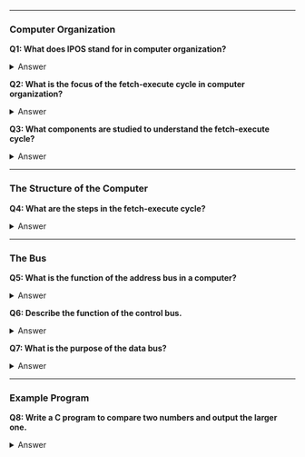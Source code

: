 
---

### Computer Organization

**Q1: What does IPOS stand for in computer organization?**
<details>
<summary>Answer</summary>
Input, Processing, Output, Storage.
</details>

**Q2: What is the focus of the fetch-execute cycle in computer organization?**
<details>
<summary>Answer</summary>
How IPOS is carried out through the fetch-execute cycle.
</details>

**Q3: What components are studied to understand the fetch-execute cycle?**
<details>
<summary>Answer</summary>
The structure of computer components, the function of those components, how the CPU works, the role of memory, and the role of I/O devices.
</details>

---

### The Structure of the Computer

**Q4: What are the steps in the fetch-execute cycle?**
<details>
<summary>Answer</summary>
1. Fetch the next instruction from memory.
2. Decode the instruction.
3. Execute the instruction.
4. Store the result.
</details>

---

### The Bus

**Q5: What is the function of the address bus in a computer?**
<details>
<summary>Answer</summary>
The CPU sends the address to memory or I/O subsystems to locate the item being moved.
</details>

**Q6: Describe the function of the control bus.**
<details>
<summary>Answer</summary>
The CPU sends out commands to other devices (read/write for memory, input/output for I/O devices). Devices can also send signals back to the CPU (e.g., interrupt).
</details>

**Q7: What is the purpose of the data bus?**
<details>
<summary>Answer</summary>
The data bus is used to send data and program instructions between memory and the CPU, between the CPU and memory, and between I/O devices and the CPU or memory. The size of the data bus often matches the size of the computer's word.
</details>

---

### Example Program

**Q8: Write a C program to compare two numbers and output the larger one.**
<details>
<summary>Answer</summary>
```c
#include <stdio.h>  // input/output library

void main( )    // start of the program
{
  int a, b, c;  // use 3 integer variables
  scanf("%d", &a); // input a
  scanf("%d", &b); // input b
  if(a < b)   // compare a to b if a is less then b
    c = a + b;  // then set c to be their sum
  else 
    c = a - b;  // otherwise set c to be their difference
  printf("%d", c);  // output the result c
}
```
</details>

---

### Program in Assembly Language

**Q9: Convert the following C program to assembly language.**
```c
#include <stdio.h>  // input/output library

void main( )    // start of the program
{
  int a, b, c;  // use 3 integer variables
  scanf("%d", &a); // input a
  scanf("%d", &b); // input b
  if(a < b)   // compare a to b if a is less then b
    c = a + b;  // then set c to be their sum
  else 
    c = a - b;  // otherwise set c to be their difference
  printf("%d", c);  // output the result c
}
```
<details>
<summary>Answer</summary>
```
Input 33  // assume 33 is the keyboard input a value from keyboard
Store a  // store the value in the variable a
Input 33  // repeat the input for b
Store b
Load a  // move a from memory to CPU (accumulator)
Subt b  // subtract b from the accumulator (accumulator = a – b)
Jge else  // if result >= 0 go to "else"
Load a  // then clause: load a into accumulator
Add b  // add b (accumulator = a + b)
Store c  // store (a + b) in c
Jump next // go to "next"
else: Load a  // else clause: load a into accumulator
Subt b  // subtract b (accumulator = a – b)
Store c  // store (a – b) in c
next: Load c  // load c into the accumulator
Output 2049 // send accumulator value to output device (monitor)
Halt  // end the program
```
</details>

---

### Program in Machine Language

**Q10: Provide the machine language version of the first four instructions of the assembly program.**
<details>
<summary>Answer</summary>
```
1000100 0000000000000000000100001 – input (from keyboard)
1000111 0010011000100101101010001 – store the datum in a
1000100 0000000000000000000100001 – input (from keyboard)
1000111 0010011000100101101010010 – store the datum in b
```
</details>

---

### Registers

**Q11: What is the role of the Program Counter (PC) in the CPU?**
<details>
<summary>Answer</summary>
The Program Counter (PC) stores the memory location of the next instruction to be executed.
</details>

**Q12: What is the function of data registers in the CPU?**
<details>
<summary>Answer</summary>
Data registers store temporary results during the execution of instructions.
</details>

**Q13: Describe the purpose of the Instruction Register (IR).**
<details>
<summary>Answer</summary>
The Instruction Register (IR) holds the current instruction being decoded and executed.
</details>

**Q14: What information is stored in status flags in the CPU?**
<details>
<summary>Answer</summary>
Status flags store information about the result of the previous ALU operation, such as positive, negative, zero, even/odd parity, carry, overflow, and interrupt.
</details>

![Registers](file-JD7tTT33PzsryDeAtadB1A42)

---

### The Components of the CPU

**Q15: What are the main components of the CPU?**
<details>
<summary>Answer</summary>
1. Control Unit
   - Operates the fetch-execute cycle.
   - Decodes instructions.
   - Sends out control signals.
2. Registers
   - Data registers.
   - Control unit registers.
3. Arithmetic-Logic Unit (ALU)
   - Contains circuits for arithmetic and logic operations (adder/subtracter, negater, multiplier, divider, shifter, rotator, comparator).
   - Sets status flags.
</details>

---

### Microcode and System Clock

**Q16: What is microcode in the context of CPU operation?**
<details>
<summary>Answer</summary>
Microcode consists of instructions issued by the control unit each clock cycle, represented as 1 bit per line on the control bus. Each clock cycle executes one microinstruction.
</details>

**Q17: How is clock speed measured and what does it indicate?**
<details>
<summary>Answer</summary>
Clock speed is measured in GHz (gigahertz), indicating the number of clock cycles per second (1 GHz = 1 billion clock cycles per second).
</details>

---

### Measuring CPU Performance

**Q18: What factors affect CPU performance besides clock speed?**
<details>
<summary>Answer</summary>
- Fetch-execute cycle stages.
- Word size.
- Cache performance.
- The program being run.
- OS load.
- Virtual memory performance.
- Parallel processing hardware.
- Benchmark results provide the best measure of CPU performance.
</details>

---

### Role of Memory

**Q19: How is memory accessed during instruction execution?**
<details>
<summary>Answer</summary>
Memory is accessed every instruction cycle for instruction fetch and possibly for data read/write operations. Example: Intel x86 architecture (Add x 5) involves three memory references (instruction fetch, load x for addition, store result in x).
</details>

**Q20: Describe the types of RAM used in computers.**
<details>
<summary>Answer</summary>
1. **DRAM (Dynamic RAM)**:
   - Main memory, made of capacitors, requires refreshing, slow but cheap.
2. **SRAM (Static RAM)**:
   - Cache and registers, faster, more expensive.
3. **ROM (Read-Only Memory)**:
   - Stores boot program (BIOS), permanent, cannot be altered, more expensive.
</details>

![Role of Memory](file-6A5jiosoq96sqF8jDt43YefT)

---

### Memory Hierarchy

**Q21: List the levels of memory hierarchy from fastest to slowest.**
<details>
<summary>Answer</summary>
1. Registers
2. On-chip cache
3. Off-chip cache
4. DRAM (main memory)
5. Virtual memory (swap space on hard disk)
6. Hard disk storage (file system)
7. Removable storage (optical disk, flash drive, tape)
</details>

![Memory Hierarchy](file-scyhWmOdNqw5c5Gui2hZxXKw)

---

### Using The Memory Hierarchy

**Q22: What is the goal of using the memory hierarchy?**
<details>
<summary>Answer</summary>
To access only the highest levels of the hierarchy. On a cache miss, move to

 the next level, and bring the item and its neighbors up to higher levels. Cache hit rates are 98-99%.
</details>

**Q23: What are the typical sizes of different memory levels?**
<details>
<summary>Answer</summary>
- On-chip caches: 32KB to 64KB.
- Off-chip cache: up to 8MB.
- Main memory (DRAM): up to 8GB.
- Hard disk space: used for swap space or virtual memory.
</details>

---

### Hard Disks and Floppies

**Q24: How is data stored and accessed on hard disks and floppies?**
<details>
<summary>Answer</summary>
Data is stored as magnetic fields of different polarity on a magnetized surface. The disk rotates under a head (read/write mechanism). The disk is divided into tracks (different radii from the center) and sectors.
</details>

---

### The Role of I/O

**Q25: How do devices connect to a computer's I/O subsystem?**
<details>
<summary>Answer</summary>
Devices connect via expansion cards and ports.
</details>

**Q26: Describe the evolution of I/O devices from early forms to modern forms.**
<details>
<summary>Answer</summary>
- Early I/O: punch cards (input), printer (output), magnetic tape (storage), no direct interaction.
- Modern I/O: pointing devices, keyboard, microphone, monitor, speakers, direct interaction.
</details>

**Q27: What is Human-Computer Interaction (HCI) and its goals?**
<details>
<summary>Answer</summary>
HCI combines computer science, psychology, design, health, and ergonomics to reduce stress and improve accessibility (e.g., larger monitors, speech recognition, Braille output). Example: Rehabilitation Act section 508.
</details>

---

### The Portable Computer

**Q28: How has the view of computers changed regarding portability?**
<details>
<summary>Answer</summary>
Computers are no longer seen as stationary devices. They now include laptops, notebooks, and handheld devices.
</details>

**Q29: What are some recent and near-future I/O devices?**
<details>
<summary>Answer</summary>
Wearables, touch screens, virtual reality interfaces, sensor networks, plug and play.
</details>

**Q30: How does wireless access impact computer interaction?**
<details>
<summary>Answer</summary>
Wireless access enables interaction with computers anywhere.
</details>

---

